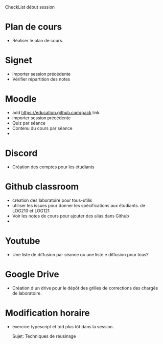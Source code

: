 CheckList début session

# Plan de cours
- Réaliser le plan de cours.
# Signet
- importer session précédente
- Vérifier répartition des notes

# Moodle
- add https://education.github.com/pack link
- importer session précédente
- Quiz par séance
- Contenu du cours par séance
- 
# Discord
- Création des comptes pour les étudiants
# Github classroom
  - création des laboratoire pour tous-utilis
  - utiliser les issues pour donner les spécifications aux étudiants. de LOG210 et LOG121
  - Voir les notes de cours pour ajouter des alias dans Github
  - 
# Youtube
  - Une liste de diffusion par séance ou une liste e diffusion pour tous?

# Google Drive
- Création d'un drive pour le dépôt des grilles de corrections des chargés de laboratoire.

# Modification horaire
- exercice typescript et tdd plus tôt dans la session.

  Sujet: Techniques de réusinage